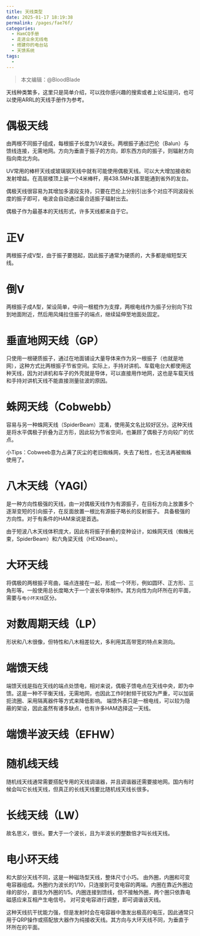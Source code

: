 ```yaml
---
title: 天线类型
date: 2025-01-17 18:19:38
permalink: /pages/fae76f/
categories:
  - HamCQ手册
  - 走进业余无线电
  - 搭建你的电台站
  - 天馈系统
tags:
  - 
---
```

> 本文编辑：@BloodBlade

天线种类繁多，这里只是简单介绍，可以找你感兴趣的搜索或者上论坛提问，也可以使用ARRL的天线手册作为参考。

# 偶极天线

由两根不同振子组成，每根振子长度为1/4波长。两根振子通过巴伦（Balun）与馈线连接，无需地网。方向为垂直于振子的方向，即东西方向的振子，则辐射方向指向南北方向。

UV常用的棒杆天线或玻璃钢天线中就有可能使用偶极天线。可以大大增加接收和发射增益。在高层楼顶上装一个4米棒杆，用438.5MHz甚至能通到省外的友台。

偶极天线很容易为其增加多波段支持，只要在巴伦上分别引出多个对应不同波段长度的振子即可，电波会自动通过最合适振子辐射出去。

偶极子作为最基本的天线形式，许多天线都来自于它。

# 正V
两根振子成V型，由于振子要翘起，因此振子通常为硬质的，大多都是缩短型天线。
# 倒V
两根振子成Ʌ型，架设简单，中间一根棍作为支撑，两根电线作为振子分别向下拉到地面附近，然后用风绳拉住振子的端点，继续延伸至地面处固定。
# 垂直地网天线（GP）
只使用一根硬质振子，通过在地面铺设大量导体来作为另一根振子（也就是地网），这种方式比两根振子节省空间。实际上，手持对讲机、车载电台大都使用这种天线，因为对讲机和车子的外壳就是导体，可以直接用作地网，这也是车载天线和手持对讲机天线不能直接测量驻波的原因。

# 蛛网天线（Cobwebb）
容易与另一种蛛网天线（SpiderBeam）混淆，使用英文名比较好区分。这种天线是将水平偶极子折叠为正方形，因此较为节省空间，也兼顾了偶极子方向较广的优点。

小Tips：Cobweeb意为占满了灰尘的老旧蜘蛛网，失去了粘性，也无法再被蜘蛛使用了。
# 八木天线（YAGI）
是一种方向性极强的天线，由一对偶极天线作为有源振子，在目标方向上放置多个逐渐变短的引向振子，在反面放置一根比有源振子略长的反射振子。
具备极强的方向性。对于有条件的HAM来说是首选。

由于短波八木天线体积庞大，因此有将振子折叠的变种设计，如蛛网天线（蜘蛛光束，SpiderBeam）和六角梁天线（HEXBeam）。
# 大环天线
将偶极的两根振子弯曲，端点连接在一起，形成一个环形，例如圆环、正方形、三角形等。一般使用总长度略大于一个波长导体制作。其方向性为向环所在的平面，需要与`电小环天线`区分。
# 对数周期天线（LP）
形状和八木很像，但特性和八木相差较大，多利用其高带宽的特点来测向。

# 端馈天线

端馈天线是指在天线的端点处馈电，相对来说，偶极子馈电点在天线中央，即为中馈。这是一种不平衡天线，无需地网，也因此工作时射频干扰较为严重，可以加装扼流圈、采用隔离器件等方式来降低影响。
端馈外表只是一根电线，可以较为隐蔽的架设，因此虽然有诸多缺点，也有许多HAM选择这一天线。

# 端馈半波天线（EFHW）

# 随机线天线

随机线天线通常需要搭配专用的天线调谐器，并且调谐器还需要接地网。国内有时候会叫它长线天线，但真正的长线天线要比随机线天线长很多。

# 长线天线（LW）

故名思义，很长。要大于一个波长，且为半波长的整数倍才叫长线天线。

# 电小环天线

和大部分天线不同，这是一种磁场型天线，整体尺寸小巧。
由外圈，内圈和可变电容器组成。外圈约为波长的1/10，只连接到可变电容的两端。内圈在靠近外圈边缘的部分，直径为外圈的1/5。内圈连接到馈线，但不接触外圈，两个圈只依靠电磁感应来互相产生电信号。
对可变电容进行调整，即可调谐该天线。

这种天线抗干扰能力强，但是发射时会在电容器中激发出极高的电压，因此通常只用于QRP操作或搭配放大器作为纯接收天线。其方向与大环天线不同，为垂直于环所在的平面。